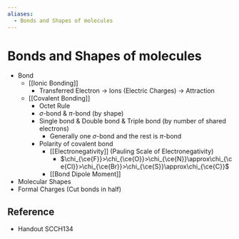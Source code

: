 ```yaml
---
aliases:
  - Bonds and Shapes of molecules
---
```


# Bonds and Shapes of molecules

- Bond
	- [[Ionic Bonding]]
		- Transferred Electron → Ions (Electric Charges) → Attraction
	- [[Covalent Bonding]]
		- Octet Rule
		- $\sigma$-bond & $\pi$-bond (by shape)
		- Single bond & Double bond & Triple bond (by number of shared electrons)
			- Generally one $\sigma$-bond and the rest is $\pi$-bond
		- Polarity of covalent bond
			- [[Electronegativity]] (Pauling Scale of Electronegativity)
				- $\chi_{\ce{F}}>\chi_{\ce{O}}>\chi_{\ce{N}}\approx\chi_{\ce{Cl}}>\chi_{\ce{Br}}>\chi_{\ce{S}}\approx\chi_{\ce{C}}$
			- [[Bond Dipole Moment]]
- Molecular Shapes
- Formal Charges (Cut bonds in half)

## Reference

- Handout SCCH134
